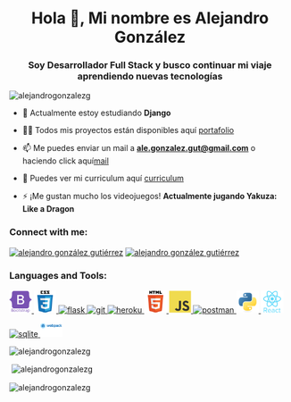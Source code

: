<h1 align="center">Hola 👋, Mi nombre es Alejandro González</h1>
<h3 align="center">Soy Desarrollador Full Stack y busco continuar mi viaje aprendiendo nuevas tecnologías</h3>

<p align="left"> <img src="https://komarev.com/ghpvc/?username=alejandrogonzalezg&label=Profile%20views&color=0e75b6&style=flat" alt="alejandrogonzalezg" /> </p>

- 🌱 Actualmente estoy estudiando **Django**

- 👨‍💻 Todos mis proyectos están disponibles aquí [portafolio]

- 📫 Me puedes enviar un mail a **ale.gonzalez.gut@gmail.com** o haciendo click aquí[mail]

- 📄 Puedes ver mi curriculum aquí [curriculum]

- ⚡ ¡Me gustan mucho los videojuegos! **Actualmente jugando Yakuza: Like a Dragon**

<h3 align="left">Connect with me:</h3>
<p align="left">
<a href="https://linkedin.com/in/alejandro-moises-gonzalez" target="blank"><img align="center" src="https://raw.githubusercontent.com/rahuldkjain/github-profile-readme-generator/master/src/images/icons/Social/linked-in-alt.svg" alt="alejandro gonzález gutiérrez" height="30" width="40" /></a>
<a href="https://fb.com/aleee.gonzalez.gut" target="blank"><img align="center" src="https://raw.githubusercontent.com/rahuldkjain/github-profile-readme-generator/master/src/images/icons/Social/facebook.svg" alt="alejandro gonzález gutiérrez" height="30" width="40" /></a>
</p>

<h3 align="left">Languages and Tools:</h3>
<p align="left"> <a href="https://getbootstrap.com" target="_blank" rel="noreferrer"> <img src="https://raw.githubusercontent.com/devicons/devicon/master/icons/bootstrap/bootstrap-plain-wordmark.svg" alt="bootstrap" width="40" height="40"/> </a> <a href="https://www.w3schools.com/css/" target="_blank" rel="noreferrer"> <img src="https://raw.githubusercontent.com/devicons/devicon/master/icons/css3/css3-original-wordmark.svg" alt="css3" width="40" height="40"/> </a> <a href="https://flask.palletsprojects.com/" target="_blank" rel="noreferrer"> <img src="https://www.vectorlogo.zone/logos/pocoo_flask/pocoo_flask-icon.svg" alt="flask" width="40" height="40"/> </a> <a href="https://git-scm.com/" target="_blank" rel="noreferrer"> <img src="https://www.vectorlogo.zone/logos/git-scm/git-scm-icon.svg" alt="git" width="40" height="40"/> </a> <a href="https://heroku.com" target="_blank" rel="noreferrer"> <img src="https://www.vectorlogo.zone/logos/heroku/heroku-icon.svg" alt="heroku" width="40" height="40"/> </a> <a href="https://www.w3.org/html/" target="_blank" rel="noreferrer"> <img src="https://raw.githubusercontent.com/devicons/devicon/master/icons/html5/html5-original-wordmark.svg" alt="html5" width="40" height="40"/> </a> <a href="https://developer.mozilla.org/en-US/docs/Web/JavaScript" target="_blank" rel="noreferrer"> <img src="https://raw.githubusercontent.com/devicons/devicon/master/icons/javascript/javascript-original.svg" alt="javascript" width="40" height="40"/> </a> <a href="https://postman.com" target="_blank" rel="noreferrer"> <img src="https://www.vectorlogo.zone/logos/getpostman/getpostman-icon.svg" alt="postman" width="40" height="40"/> </a> <a href="https://www.python.org" target="_blank" rel="noreferrer"> <img src="https://raw.githubusercontent.com/devicons/devicon/master/icons/python/python-original.svg" alt="python" width="40" height="40"/> </a> <a href="https://reactjs.org/" target="_blank" rel="noreferrer"> <img src="https://raw.githubusercontent.com/devicons/devicon/master/icons/react/react-original-wordmark.svg" alt="react" width="40" height="40"/> </a> <a href="https://www.sqlite.org/" target="_blank" rel="noreferrer"> <img src="https://www.vectorlogo.zone/logos/sqlite/sqlite-icon.svg" alt="sqlite" width="40" height="40"/> </a> <a href="https://webpack.js.org" target="_blank" rel="noreferrer"> <img src="https://raw.githubusercontent.com/devicons/devicon/d00d0969292a6569d45b06d3f350f463a0107b0d/icons/webpack/webpack-original-wordmark.svg" alt="webpack" width="40" height="40"/> </a> </p>

<p><img align="left" src="https://github-readme-stats.vercel.app/api/top-langs?username=alejandrogonzalezg&show_icons=true&locale=en&layout=compact" alt="alejandrogonzalezg" /></p>
<br/>
<p>&nbsp;<img align="center" src="https://github-readme-stats.vercel.app/api?username=alejandrogonzalezg&show_icons=true&locale=en" alt="alejandrogonzalezg" /></p>

<p><img align="center" src="https://github-readme-streak-stats.herokuapp.com/?user=alejandrogonzalezg&" alt="alejandrogonzalezg" /></p>


[curriculum]: https://www.canva.com/design/DAFJxyzj0nc/67-vZPAhyhQgTPLQVSedVQ/view?utm_content=DAFJxyzj0nc&utm_campaign=designshare&utm_medium=link&utm_source=publishsharelink
[portafolio]: https://portafolio-alejandro-gonzalez.vercel.app/
[mail]: mailto:ale.gonzalez.gut@gmail.com